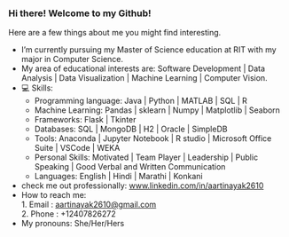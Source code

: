 ### Hi there! Welcome to my Github! 

Here are a few things about me you might find interesting.

- I’m currently pursuing my Master of Science education at RIT with my major in Computer Science.
- My area of educational interests are: Software Development | Data Analysis | Data Visualization | Machine Learning | Computer Vision.
- :computer: Skills:
    - Programming language: Java | Python | MATLAB | SQL | R
    - Machine Learning: Pandas | sklearn | Numpy | Matplotlib | Seaborn
    - Frameworks: Flask | Tkinter
    - Databases: SQL | MongoDB | H2 | Oracle | SimpleDB
    - Tools: Anaconda | Jupyter Notebook | R studio | Microsoft Office Suite | VSCode | WEKA
    - Personal Skills: Motivated | Team Player | Leadership | Public Speaking | Good Verbal and Written Communication
    - Languages: English | Hindi | Marathi | Konkani
- check me out professionally: www.linkedin.com/in/aartinayak2610
- How to reach me: <br />
      1. Email : aartinayak2610@gmail.com  <br />
      2. Phone : +12407826272
- My pronouns: She/Her/Hers
